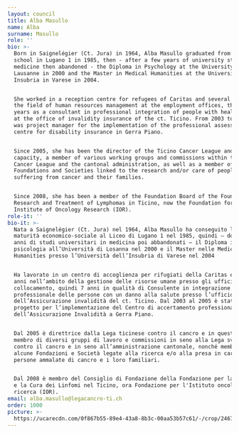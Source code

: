 ```yaml
---
layout: council
title: Alba Masullo
name: Alba
surname: Masullo
role: ''
bio: >-
  Born in Saignelégier (Ct. Jura) in 1964, Alba Masullo graduated from high
  school in Lugano 1 in 1985, then - after a few years of university studies in
  medicine then abandoned - the Diploma in Psychology at the University of
  Lausanne in 2000 and the Master in Medical Humanities at the University of
  Insubria in Varese in 2004.


  She worked in a reception centre for refugees of Caritas and several years in
  the field of human resources management at the employment offices, then 7
  years as a consultant in professional integration of people with health damage
  at the office of invalidity insurance of the ct. Ticino. From 2003 to 2005 she
  was project manager for the implementation of the professional assessment
  centre for disability insurance in Gerra Piano.


  Since 2005, she has been the director of the Ticino Cancer League and, in this
  capacity, a member of various working groups and commissions within the Swiss
  Cancer League and the cantonal administration, as well as a member of several
  Foundations and Societies linked to the research and/or care of people
  suffering from cancer and their families.


  Since 2008, she has been a member of the Foundation Board of the Foundation for
  Research and Treatment of Lymphomas in Ticino, now the Foundation for the
  Institute of Oncology Research (IOR).
role-it: ''
bio-it: >-
  Nata a Saignelégier (Ct. Jura) nel 1964, Alba Masullo ha conseguito la
  maturità economico-sociale al Liceo di Lugano 1 nel 1985, quindi – dopo alcuni
  anni di studi universitari in medicina poi abbandonati – il Diploma in
  psicologia all’Università di Losanna nel 2000 e il Master nelle Medical
  Humanities presso l’Università dell’Insubria di Varese nel 2004


  Ha lavorato in un centro di accoglienza per rifugiati della Caritas e diversi
  anni nell’ambito della gestione delle risorse umane presso gli uffici di
  collocamento, quindi 7 anni in qualità di Consulente in integrazione
  professionale delle persone con un danno alla salute presso l’ufficio
  dell’Assicurazione invalidità del ct. Ticino. Dal 2003 al 2005 è stata capo
  progetto per l’implementazione del Centro di accertamento professionale
  dell’Assicurazione Invalidità a Gerra Piano.


  Dal 2005 è direttrice dalla Lega ticinese contro il cancro e in questa veste
  membro di diversi gruppi di lavoro e commissioni in seno alla Lega svizzera
  contro il cancro e in seno all’amministrazione cantonale, nonché membro di
  alcune Fondazioni e Società legate alla ricerca e/o alla presa in carico di
  persone ammalate di cancro e i loro familiari.


  Dal 2008 è membro del Consiglio di Fondazione della Fondazione per la Ricerca
  e la Cura dei Linfomi nel Ticino, ora Fondazione per l'Istituto oncologico di
  ricerca (IOR).
email: alba.masullo@legacancro-ti.ch
order: 1000
picture: >-
  https://ucarecdn.com/0f867b55-89e4-43a8-8b3c-00aa53b57c61/-/crop/2467x2393/572,588/-/preview/
---
```


